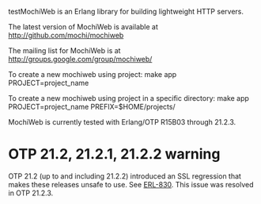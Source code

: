 testMochiWeb is an Erlang library for building lightweight HTTP servers.

The latest version of MochiWeb is available at http://github.com/mochi/mochiweb

The mailing list for MochiWeb is at http://groups.google.com/group/mochiweb/

To create a new mochiweb using project:
   make app PROJECT=project_name

To create a new mochiweb using project in a specific directory:
   make app PROJECT=project_name PREFIX=$HOME/projects/

MochiWeb is currently tested with Erlang/OTP R15B03 through 21.2.3.

# OTP 21.2, 21.2.1, 21.2.2 warning

OTP 21.2 (up to and including 21.2.2) introduced an SSL regression that
makes these releases unsafe to use. See [ERL-830](https://bugs.erlang.org/browse/ERL-830).
This issue was resolved in OTP 21.2.3.
